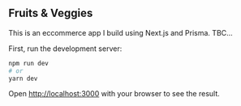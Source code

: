 ## Fruits & Veggies

This is an eccommerce app I build using Next.js and Prisma.
TBC...

First, run the development server:

```bash
npm run dev
# or
yarn dev
```

Open [http://localhost:3000](http://localhost:3000) with your browser to see the result.
